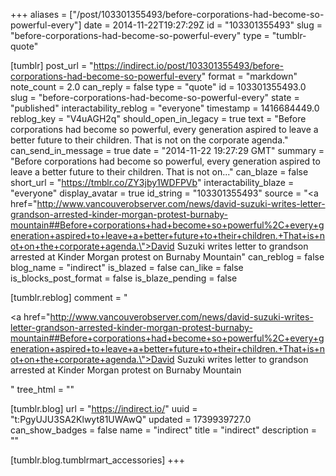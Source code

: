 +++
aliases = ["/post/103301355493/before-corporations-had-become-so-powerful-every"]
date = 2014-11-22T19:27:29Z
id = "103301355493"
slug = "before-corporations-had-become-so-powerful-every"
type = "tumblr-quote"

[tumblr]
post_url = "https://indirect.io/post/103301355493/before-corporations-had-become-so-powerful-every"
format = "markdown"
note_count = 2.0
can_reply = false
type = "quote"
id = 103301355493.0
slug = "before-corporations-had-become-so-powerful-every"
state = "published"
interactability_reblog = "everyone"
timestamp = 1416684449.0
reblog_key = "V4uAGH2q"
should_open_in_legacy = true
text = "Before corporations had become so powerful, every generation aspired to leave a better future to their children. That is not on the corporate agenda."
can_send_in_message = true
date = "2014-11-22 19:27:29 GMT"
summary = "Before corporations had become so powerful, every generation aspired to leave a better future to their children. That is not on..."
can_blaze = false
short_url = "https://tmblr.co/ZY3jby1WDFPVb"
interactability_blaze = "everyone"
display_avatar = true
id_string = "103301355493"
source = "<a href=\"http://www.vancouverobserver.com/news/david-suzuki-writes-letter-grandson-arrested-kinder-morgan-protest-burnaby-mountain##Before+corporations+had+become+so+powerful%2C+every+generation+aspired+to+leave+a+better+future+to+their+children.+That+is+not+on+the+corporate+agenda.\">David Suzuki writes letter to grandson arrested at Kinder Morgan protest on Burnaby Mountain</a>"
can_reblog = false
blog_name = "indirect"
is_blazed = false
can_like = false
is_blocks_post_format = false
is_blaze_pending = false

[tumblr.reblog]
comment = "<p><a href=\"http://www.vancouverobserver.com/news/david-suzuki-writes-letter-grandson-arrested-kinder-morgan-protest-burnaby-mountain##Before+corporations+had+become+so+powerful%2C+every+generation+aspired+to+leave+a+better+future+to+their+children.+That+is+not+on+the+corporate+agenda.\">David Suzuki writes letter to grandson arrested at Kinder Morgan protest on Burnaby Mountain</a></p>"
tree_html = ""

[tumblr.blog]
url = "https://indirect.io/"
uuid = "t:PgyUJU3SA2Klwyt81UWAwQ"
updated = 1739939727.0
can_show_badges = false
name = "indirect"
title = "indirect"
description = ""

[tumblr.blog.tumblrmart_accessories]
+++
